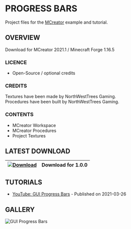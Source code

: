 # PROGRESS BARS
Project files for the [MCreator](https://mcreator.net/) example and tutorial.

## OVERVIEW
Download for MCreator 2021.1 / Minecraft Forge 1.16.5

### LICENCE
- Open-Source / optional credits

### CREDITS
Textures have been made by NorthWestTrees Gaming.    
Procedures have been built by NorthWestTrees Gaming.

### CONTENTS
* MCreator Workspace
* MCreator Procedures
* Project Textures

## LATEST DOWNLOAD
| [![Download](https://i.imgur.com/Xcxx2Gr.png)](https://github.com/MCreator-Examples/Progress-Bars/files/6520296/gui_progress_bars.zip) | Download for 1.0.0 |
| --- | --- |

## TUTORIALS
* [YouTube: GUI Progress Bars](https://youtu.be/fA4c6d4ydCc) - Published on 2021-03-26

## GALLERY
![GUI Progress Bars](https://i.imgur.com/37nhEK3.png)
